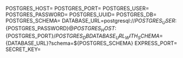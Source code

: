 POSTGRES_HOST=
POSTGRES_PORT=
POSTGRES_USER=
POSTGRES_PASSWORD=
POSTGRES_UUID=
POSTGRES_DB=
POSTGRES_SCHEMA=
DATABASE_URL=postgresql://${POSTGRES_USER}:${POSTGRES_PASSWORD}@${POSTGRES_HOST}:${POSTGRES_PORT}/${POSTGRES_DB}
DATABASE_URL_WITH_SCHEMA=${DATABASE_URL}?schema=${POSTGRES_SCHEMA}
EXPRESS_PORT=
SECRET_KEY=
